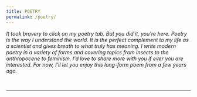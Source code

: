 ```yaml
---
title: POETRY
permalink: /poetry/
---
```


*It took bravery to click on my poetry tab.  But you did it, you're here.  Poetry is the way I understand the world.  It is the perfect complement to my life as a scientist and gives breath to what truly has meaning.  I write modern poetry in a variety of forms and covering topics from insects to the anthropocene to feminism.  I'd love to share more with you if ever you are interested.  For now, I'll let you enjoy this long-form poem from a few years ago.*

<br>

<hr>
